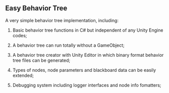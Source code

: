 ## Easy Behavior Tree

A very simple behavior tree implementation, including:

1. Basic behavior tree functions in C# but independent of any Unity Engine codes;

2. A behavior tree can run totally without a GameObject;

3. A behavior tree creator with Unity Editor in which binary format behavior tree files can be generated;

4. Types of nodes, node parameters and blackboard data can be easily extended;

5. Debugging system including logger interfaces and node info fomatters;

